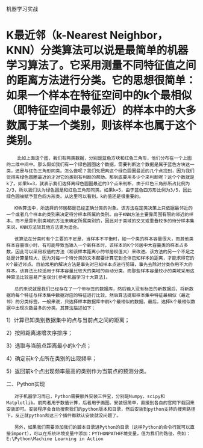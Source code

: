 机器学习实战

#    K最近邻（k-Nearest Neighbor，KNN）分类算法可以说是最简单的机器学习算法了。它采用测量不同特征值之间的距离方法进行分类。它的思想很简单：如果一个样本在特征空间中的k个最相似（即特征空间中最邻近）的样本中的大多数属于某一个类别，则该样本也属于这个类别。



        比如上面这个图，我们有两类数据，分别是蓝色方块和红色三角形，他们分布在一个上图的二维中间中。那么假如我们有一个绿色圆圈这个数据，需要判断这个数据是属于蓝色方块这一类，还是与红色三角形同类。怎么做呢？我们先把离这个绿色圆圈最近的几个点找到，因为我们觉得离绿色圆圈最近的才对它的类别有判断的帮助。那到底要用多少个来判断呢？这个个数就是k了。如果k=3，就表示我们选择离绿色圆圈最近的3个点来判断，由于红色三角形所占比例为2/3，所以我们认为绿色圆是和红色三角形同类。如果k=5，由于蓝色四方形比例为3/5，因此绿色圆被赋予蓝色四方形类。从这里可以看到，k的值还是很重要的。

       KNN算法中，所选择的邻居都是已经正确分类的对象。该方法在定类决策上只依据最邻近的一个或者几个样本的类别来决定待分样本所属的类别。由于KNN方法主要靠周围有限的邻近的样本，而不是靠判别类域的方法来确定所属类别的，因此对于类域的交叉或重叠较多的待分样本集来说，KNN方法较其他方法更为适合。

       该算法在分类时有个主要的不足是，当样本不平衡时，如一个类的样本容量很大，而其他类样本容量很小时，有可能导致当输入一个新样本时，该样本的K个邻居中大容量类的样本占多数。因此可以采用权值的方法（和该样本距离小的邻居权值大）来改进。该方法的另一个不足之处是计算量较大，因为对每一个待分类的文本都要计算它到全体已知样本的距离，才能求得它的K个最近邻点。目前常用的解决方法是事先对已知样本点进行剪辑，事先去除对分类作用不大的样本。该算法比较适用于样本容量比较大的类域的自动分类，而那些样本容量较小的类域采用这种算法比较容易产生误分[参考机器学习十大算法]。

       总的来说就是我们已经存在了一个带标签的数据库，然后输入没有标签的新数据后，将新数据的每个特征与样本集中数据对应的特征进行比较，然后算法提取样本集中特征最相似（最近邻）的分类标签。一般来说，只选择样本数据库中前k个最相似的数据。最后，选择k个最相似数据中出现次数最多的分类。其算法描述如下：

1）计算已知类别数据集中的点与当前点之间的距离；

2）按照距离递增次序排序；

3）选取与当前点距离最小的k个点；

4）确定前k个点所在类别的出现频率；

5）返回前k个点出现频率最高的类别作为当前点的预测分类。

 

二、Python实现

       对于机器学习而已，Python需要额外安装三件宝，分别是Numpy，scipy和Matplotlib。前两者用于数值计算，后者用于画图。安装很简单，直接到各自的官网下载回来安装即可。安装程序会自动搜索我们的python版本和目录，然后安装到python支持的搜索路径下。反正就python和这三个插件都默认安装就没问题了。

       另外，如果我们需要添加我们的脚本目录进Python的目录（这样Python的命令行就可以直接import），可以在系统环境变量中添加：PYTHONPATH环境变量，值为我们的路径，例如：E:\Python\Machine Learning in Action